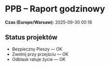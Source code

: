 # PPB – Raport godzinowy
**Czas (Europe/Warsaw):** 2025-09-30 00:18

## Status projektów
- Bezpieczny Pieszy — OK
- Zwolnij przy przejściu — OK
- Odblask ratuje życie — OK

